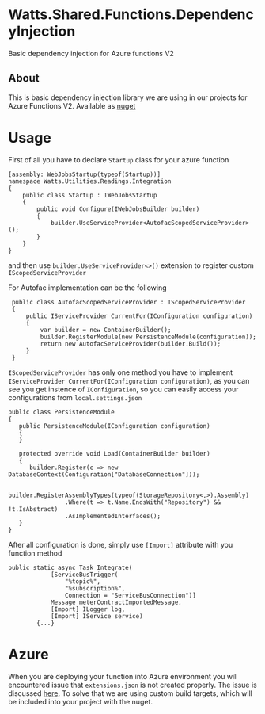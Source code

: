# Watts.Shared.Functions.DependencyInjection
Basic dependency injection for Azure functions V2

## About
This is basic dependency injection library we are using in our projects for Azure Functions V2. Available as [nuget](https://www.nuget.org/packages/Watts.Shared.Functions.DependencyInjection)

# Usage
First of all you have to declare ```Startup``` class for your azure function

```
[assembly: WebJobsStartup(typeof(Startup))]
namespace Watts.Utilities.Readings.Integration
{
    public class Startup : IWebJobsStartup
    {
        public void Configure(IWebJobsBuilder builder)
        {
            builder.UseServiceProvider<AutofacScopedServiceProvider>();
        }
    }
}
```

and then use ```builder.UseServiceProvider<>()``` extension to register custom ```IScopedServiceProvider```

For Autofac implementation can be the following

```
 public class AutofacScopedServiceProvider : IScopedServiceProvider
 {
     public IServiceProvider CurrentFor(IConfiguration configuration)
     {
         var builder = new ContainerBuilder();
         builder.RegisterModule(new PersistenceModule(configuration));
         return new AutofacServiceProvider(builder.Build());
     }
 }
```

```IScopedServiceProvider``` has only one method you have to implement ```IServiceProvider CurrentFor(IConfiguration configuration)```, as you can see you get instence of ```IConfiguration```, so you can easily access your configurations from ```local.settings.json```

```
public class PersistenceModule
{
   public PersistenceModule(IConfiguration configuration)
   {
   }

   protected override void Load(ContainerBuilder builder)
   {
      builder.Register(c => new DatabaseContext(Configuration["DatabaseConnection"]));

      builder.RegisterAssemblyTypes(typeof(StorageRepository<,>).Assembly)
		        .Where(t => t.Name.EndsWith("Repository") && !t.IsAbstract)
		        .AsImplementedInterfaces();
   }
}
```

After all configuration is done, simply use ```[Import]``` attribute with you function method

```
public static async Task Integrate(
            [ServiceBusTrigger(
                "%topic%",
                "%subscription%",
                Connection = "ServiceBusConnection")]
            Message meterContractImportedMessage,
            [Import] ILogger log,
            [Import] IService service)
        {...}
```

# Azure
When you are deploying your function into Azure environment you will encountered issue that ```extensions.json``` is not created properly. The issue is discussed [here](https://github.com/Azure/azure-functions-host/issues/3386#issuecomment-419565714). To solve that we are using custom build targets, which will be included into your project with the nuget.
